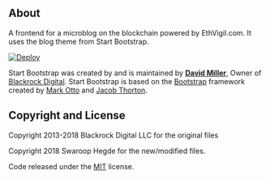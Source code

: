 ## About

A frontend for a microblog on the blockchain powered by EthVigil.com. It uses the blog theme from Start Bootstrap.

[![Deploy](https://www.herokucdn.com/deploy/button.svg)](https://heroku.com/deploy?template=https://github.com/SwaroopH/microblog/tree/master)


Start Bootstrap was created by and is maintained by **[David Miller](http://davidmiller.io/)**, Owner of [Blackrock Digital](http://blackrockdigital.io/).
Start Bootstrap is based on the [Bootstrap](http://getbootstrap.com/) framework created by [Mark Otto](https://twitter.com/mdo) and [Jacob Thorton](https://twitter.com/fat).

## Copyright and License

Copyright 2013-2018 Blackrock Digital LLC for the original files

Copyright 2018 Swaroop Hegde for the new/modified files.

Code released under the [MIT](https://github.com/BlackrockDigital/startbootstrap-clean-blog/blob/gh-pages/LICENSE) license.
